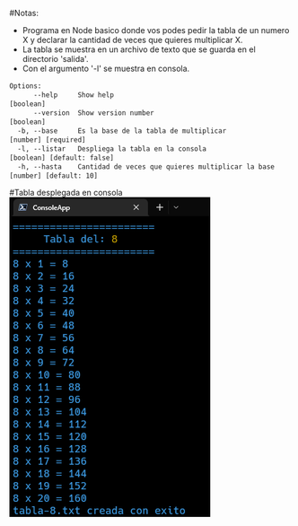 #Notas:

 - Programa en Node basico donde vos podes pedir la tabla de un numero X y declarar la cantidad de veces que quieres multiplicar X.
 - La tabla se muestra en un archivo de texto que se guarda en el directorio 'salida'.
 - Con el argumento '-l' se muestra en consola.


```
Options:
      --help     Show help                                                        [boolean]
      --version  Show version number                                              [boolean]
  -b, --base     Es la base de la tabla de multiplicar                  [number] [required]
  -l, --listar   Despliega la tabla en la consola                [boolean] [default: false]
  -h, --hasta    Cantidad de veces que quieres multiplicar la base   [number] [default: 10]
```

#Tabla desplegada en consola
<img src='./img/tablaConsola.png'>
